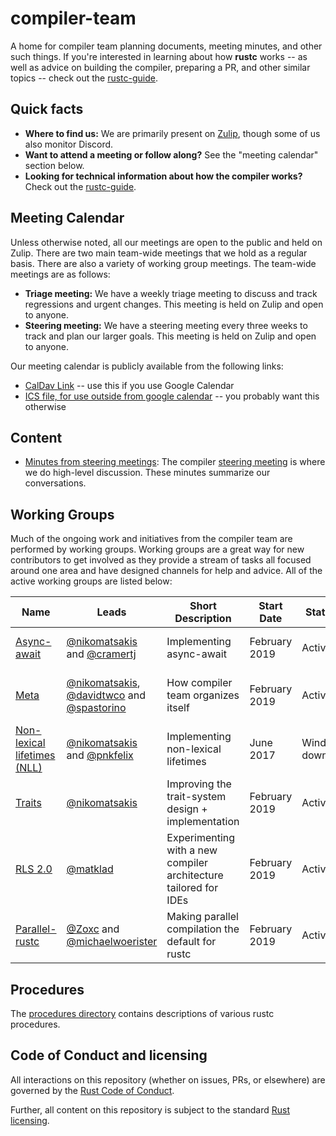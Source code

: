 # compiler-team

A home for compiler team planning documents, meeting minutes, and
other such things. If you're interested in learning about how
**rustc** works -- as well as advice on building the compiler, preparing a PR,
and other similar topics -- check out the [rustc-guide].

[rustc-guide]: https://rust-lang.github.io/rustc-guide/

## Quick facts

- **Where to find us:** We are primarily present on [Zulip](about/chat-platform.md), though some of us also monitor Discord.
- **Want to attend a meeting or follow along?** See the "meeting calendar" section below.
- **Looking for technical information about how the compiler works?**
  Check out the [rustc-guide](https://rust-lang-nursery.github.io/rustc-guide/).

## Meeting Calendar

Unless otherwise noted, all our meetings are open to the public and
held on Zulip. There are two main team-wide meetings that we hold as a
regular basis. There are also a variety of working group meetings. The
team-wide meetings are as follows:

- **Triage meeting:** We have a weekly triage meeting to discuss and
  track regressions and urgent changes. This meeting is held on Zulip
  and open to anyone.
- **Steering meeting:** We have a steering meeting every three weeks
  to track and plan our larger goals. This meeting is held on Zulip
  and open to anyone.

Our meeting calendar is publicly available from the following links:

  - [CalDav Link][caldav]
    -- use this if you use Google Calendar
  - [ICS file, for use outside from google calendar][ics]
    -- you probably want this otherwise

[caldav]: https://calendar.google.com/calendar?cid=NnU1cnJ0Y2U2bHJ0djA3cGZpM2RhbWdqdXNAZ3JvdXAuY2FsZW5kYXIuZ29vZ2xlLmNvbQ
[ics]: https://calendar.google.com/calendar/ical/6u5rrtce6lrtv07pfi3damgjus%40group.calendar.google.com/public/basic.ics

## Content

- [Minutes from steering meetings](minutes/steering-meeting): The
  compiler [steering meeting](about/steering-meeting.md) is where we
  do high-level discussion. These minutes summarize our conversations.

## Working Groups
Much of the ongoing work and initiatives from the compiler team are performed by working groups.
Working groups are a great way for new contributors to get involved as they provide a stream of
tasks all focused around one area and have designed channels for help and advice. All of the active
working groups are listed below:


Name                                               | Leads                                                                                | Short Description                                                | Start Date    | Status       | Zulip Stream                                           | Regular meetings                | Labels             |
----                                               | -----                                                                                | -----------------                                                | ----------    | ------       | ------------                                           | --------                        | ------             |
[Async-await](working-groups/async-await/)         | [@nikomatsakis][nikomatsakis] and [@cramertj][cramertj]                              | Implementing async-await                                         | February 2019 | Active       | [#t-compiler/wg-async-await][async-await_stream]       | N/A                             | A-async-await      |
[Meta](working-groups/meta/)                       | [@nikomatsakis][nikomatsakis], [@davidtwco][davidtwco] and [@spastorino][spastorino] | How compiler team organizes itself                               | February 2019 | Active       | [#t-compiler/wg-meta][meta_stream]                     | N/A                             | N/A                |
[Non-lexical lifetimes (NLL)](working-groups/nll/) | [@nikomatsakis][nikomatsakis] and [@pnkfelix][pnkfelix]                              | Implementing non-lexical lifetimes                               | June 2017     | Winding down | [#t-compiler/wg-nll][nll_stream]                       | [Weekly, in Zulip][] (optional) | A-NLL, NLL-*       |
[Traits](working-groups/traits/)                   | [@nikomatsakis][nikomatsakis]                                                        | Improving the trait-system design + implementation               | February 2019 | Active       | [#t-compiler/wg-traits][traits_stream]                 | [Weekly, in Zulip][] (optional) | A-traits           |
[RLS 2.0](working-groups/rls-2.0/)                 | [@matklad][matklad]                                                                  | Experimenting with a new compiler architecture tailored for IDEs | February 2019 | Active       | [#t-compiler/wg-rls2.0][rls20_stream]                  | N/A                             | N/A                |
[Parallel-rustc](working-groups/parallel-rustc/)   | [@Zoxc][Zoxc] and [@michaelwoerister][michaelwoerister]                              | Making parallel compilation the default for rustc                | February 2019 | Active       | [#t-compiler/wg-parallel-rustc][parallel-rustc_stream] | N/A                             | A-parallel-queries |

[nikomatsakis]: https://github.com/nikomatsakis
[cramertj]: https://github.com/cramertj
[matklad]: https://github.com/matklad
[pnkfelix]: https://github.com/pnkfelix
[davidtwco]: https://github.com/davidtwco
[spastorino]: https://github.com/spastorino
[Zoxc]: https://github.com/Zoxc
[michaelwoerister]: https://github.com/michaelwoerister

[Weekly, in Zulip]: #meeting-calendar
[nll_stream]: https://rust-lang.zulipchat.com/#narrow/stream/122657-t-compiler.2Fwg-nll
[rls20_stream]: https://rust-lang.zulipchat.com/#narrow/stream/185405-t-compiler.2Fwg-rls-2.2E0
[traits_stream]: https://rust-lang.zulipchat.com/#narrow/stream/144729-t-compiler.2Fwg-traits
[async-await_stream]: https://rust-lang.zulipchat.com/#narrow/stream/187312-t-compiler.2Fwg-async-await
[parallel-rustc_stream]: https://rust-lang.zulipchat.com/#narrow/stream/187679-t-compiler.2Fwg-parallel-rustc


## Procedures

The [procedures directory](procedures) contains descriptions of various
rustc procedures.

## Code of Conduct and licensing

All interactions on this repository (whether on issues, PRs, or
elsewhere) are governed by the [Rust Code of
Conduct](CODE_OF_CONDUCT.md).

Further, all content on this repository is subject to the standard
[Rust](LICENSE-MIT) [licensing](LICENSE-APACHE).
